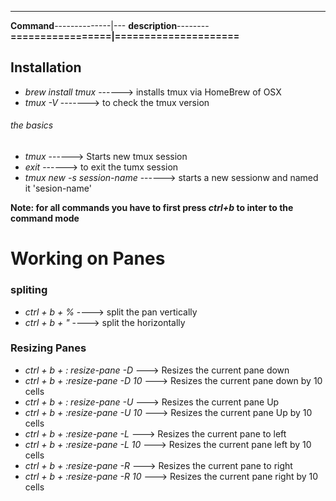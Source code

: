----------------------------------------
**Command**--------------|--- **description**--------   
**=================|=====================**

## Installation
- *brew install tmux* ------> installs tmux via HomeBrew of OSX
- *tmux -V* -------> to check the tmux version
###### the basics  ##
- *tmux* ------> Starts new tmux session
- *exit* ------> to exit the tumx session
- *tmux new -s session-name* ------> starts a new sessionw and named it 'sesion-name'

**Note: for all commands you have to first press *ctrl+b* to inter to the command mode**


 # Working on Panes  ##
 ### spliting
- *ctrl + b + %* ---->  split the pan vertically
- *ctrl + b + "*  ----> split the  horizontally

### Resizing Panes
- *ctrl + b + : resize-pane -D* ---> Resizes the current pane down
- *ctrl + b + :resize-pane -D 10* ---> Resizes the current pane down by 10 cells
- *ctrl + b + : resize-pane -U* ---> Resizes the current pane Up
- *ctrl + b + :resize-pane -U 10* ---> Resizes the current pane Up by 10 cells
- *ctrl + b + :resize-pane -L* ---> Resizes the current pane to left
- *ctrl + b + :resize-pane -L 10* ---> Resizes the current pane left by 10 cells
- *ctrl + b + :resize-pane -R* ---> Resizes the current pane to right
- *ctrl + b + :resize-pane -R 10* ---> Resizes the current pane right by 10 cells
